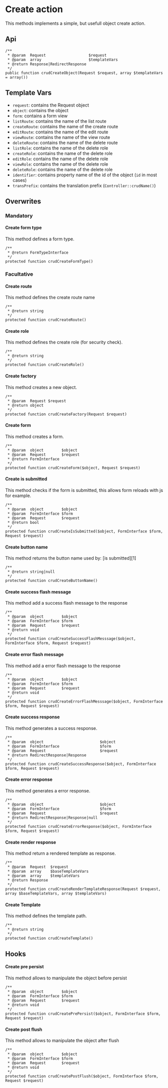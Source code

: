 # Create action

This methods implements a simple, but usefull object create action.

## Api

```{.php}
/**
 * @param  Request                   $request
 * @param  array                     $templateVars
 * @return Response|RedirectResponse
 */
public function crudCreateObject(Request $request, array $templateVars = array())
```

## Template Vars

 * `request`: contains the Request object
 * `object`: contains the object
 * `form`: contains a form view
 * `listRoute`: contains the name of the list route
 * `createRoute`: contains the name of the create route
 * `editRoute`: contains the name of the edit route
 * `viewRoute`: contains the name of the view route
 * `deleteRoute`: contains the name of the delete route
 * `listRole`: contains the name of the delete role
 * `createRole`: contains the name of the delete role
 * `editRole`: contains the name of the delete role
 * `viewRole`: contains the name of the delete role
 * `deleteRole`: contains the name of the delete role
 * `identifier`: contains property name of the id of the object (`id` in most cases)
 * `transPrefix`: contains the translation prefix (`Controller::crudName()`)

## Overwrites

### Mandatory

#### Create form type

This method defines a form type.

```{.php}
/**
 * @return FormTypeInterface
 */
protected function crudCreateFormType()
```

### Facultative

#### Create route

This method defines the create route name

```{.php}
/**
 * @return string
 */
protected function crudCreateRoute()
```

#### Create role

This method defines the create role (for security check).

```{.php}
/**
 * @return string
 */
protected function crudCreateRole()
```

#### Create factory

This method creates a new object.

```{.php}
/**
 * @param  Request $request
 * @return object
 */
protected function crudCreateFactory(Request $request)
```

#### Create form

This method creates a form.

```{.php}
/**
 * @param  object        $object
 * @param  Request       $request
 * @return FormInterface
 */
protected function crudCreateForm($object, Request $request)
```

#### Create is submitted

This method checks if the form is submitted, this allows form reloads with js for example.

```{.php}
/**
 * @param  object        $object
 * @param  FormInterface $form
 * @param  Request       $request
 * @return bool
 */
protected function crudCreateIsSubmitted($object, FormInterface $form, Request $request)
```

#### Create button name

This method returns the button name used by: [is submitted][1]

```{.php}
/**
 * @return string|null
 */
protected function crudCreateButtonName()
```

#### Create success flash message

This method add a success flash message to the response

```{.php}
/**
 * @param  object        $object
 * @param  FormInterface $form
 * @param  Request       $request
 * @return void
 */
protected function crudCreateSuccessFlashMesssage($object, FormInterface $form, Request $request)
```

#### Create error flash message

This method add a error flash message to the response

```{.php}
/**
 * @param  object        $object
 * @param  FormInterface $form
 * @param  Request       $request
 * @return void
 */
protected function crudCreateErrorFlashMesssage($object, FormInterface $form, Request $request)
```

#### Create success response

This method generates a success response.

```{.php}
/**
 * @param  object                         $object
 * @param  FormInterface                  $form
 * @param  Request                        $request
 * @return RedirectResponse|Response
 */
protected function crudCreateSuccessResponse($object, FormInterface $form, Request $request)
```

#### Create error response

This method generates a error response.

```{.php}
/**
 * @param  object                         $object
 * @param  FormInterface                  $form
 * @param  Request                        $request
 * @return RedirectResponse|Response|null
 */
protected function crudCreateErrorResponse($object, FormInterface $form, Request $request)
```

#### Create render response

This method return a rendered template as response.

```{.php}
/**
 * @param  Request  $request
 * @param  array    $baseTemplateVars
 * @param  array    $templateVars
 * @return Response
 */
protected function crudCreateRenderTemplateResponse(Request $request, array $baseTemplateVars, array $templateVars)
```

#### Create Template

This method defines the template path.

```{.php}
/**
 * @return string
 */
protected function crudCreateTemplate()
```

## Hooks

#### Create pre persist

This method allows to manipulate the object before persist

```{.php}
/**
 * @param  object        $object
 * @param  FormInterface $form
 * @param  Request       $request
 * @return void
 */
protected function crudCreatePrePersist($object, FormInterface $form, Request $request)
```

#### Create post flush

This method allows to manipulate the object after flush

```{.php}
/**
 * @param  object        $object
 * @param  FormInterface $form
 * @param  Request       $request
 * @return void
 */
protected function crudCreatePostFlush($object, FormInterface $form, Request $request)
```